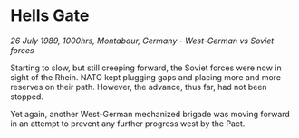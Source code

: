 # Hells Gate

*26 July 1989, 1000hrs, Montabaur, Germany - West-German vs Soviet forces*



Starting to slow, but still creeping forward, the Soviet forces were now in sight of the Rhein. NATO kept plugging gaps and placing more and more reserves on their path. However, the advance, thus far, had not been stopped. 

Yet again, another West-German mechanized brigade was moving forward in an attempt to prevent any further progress west by the Pact.
